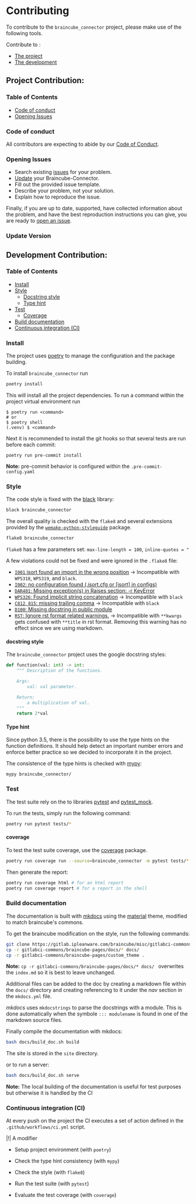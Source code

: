 # Contributing

To contribute to the `braincube_connector` project, please make use of the following tools.

Contribute to :
- [The project](#Project-Contribution)
- [The development](#Development-Contribution)

## Project Contribution:

### Table of Contents
- [Code of conduct](#Code-of-conduct)
- [Opening Issues](#Opening-Issues)

### Code of conduct

All contributors are expecting to abide by our [Code of Conduct](./CODE_OF_CONDUCT.md).

### Opening Issues

- Search existing [issues](https://github.com/braincube-io/python-connector/issues) for your problem.
- [Update](#Update) your Braincube-Connector.
- Fill out the provided issue template.
- Describe your problem, not your solution.
- Explain how to reproduce the issue.

Finally, if you are up to date, supported, have collected information about the problem, and have the best reproduction instructions you can give, you are ready to [open an issue](https://github.com/braincube-io/python-connector/issues/new/choose).

### Update Version


## Development Contribution:

### Table of Contents
- [Install](#Install)
- [Style](#Style)
	- [Docstring style](#docstring-style)
	- [Type hint](#Type-hint)
- [Test](#Test)
	- [Coverage](#coverage)
- [Build documentation](#Build-documentation)
- [Continuous integration (CI)](#Continuous-integration-(CI))

### Install

The project uses [poetry](https://github.com/python-poetry/poetry) to manage the configuration and the package building.

To install `braincube_connector` run

```bash
poetry install
```

This will install all the project dependencies.  To run a command within the project virtual environment run

```text
$ poetry run <command>
# or
$ poetry shell
(.venv) $ <command>
```

Next it is recommended to install the git hooks so that several tests are run before each commit:

```
poetry run pre-commit install
```

**Note:** pre-commit behavior is configured within the `.pre-commit-config.yaml`

### Style

The code style is fixed with the [black](https://github.com/psf/black) library:

```bash
black braincube_connector
```

The overall quality is checked with the `flake8` and several extensions provided by the [`wemake-python-styleguide`](https://wemake-python-stylegui.de/en/latest/pages/usage/violations/index.html#external-plugins) package.  

```bash
flake8 braincube_connector
```

`flake8` has a few parameters set: `max-line-length = 100`, `inline-quotes = "`

A few violations could not be fixed and were ignored in the `.flake8` file:  

- [`I001` isort found an import in the wrong position](https://pypi.org/project/flake8-isort/)
  → Incompatible with `WPS318`, `WPS319`, and `black`.
- [`I002`: no configuration found (.isort.cfg or [isort] in configs)](https://github.com/gforcada/flake8-isort#error-codes)
- [`DAR401`: Missing exception(s) in Raises section: -r KeyError](https://github.com/terrencepreilly/darglint#error-codes)
- [`WPS326`: Found implicit string concatenation](https://wemake-python-stylegui.de/en/latest/pages/usage/violations/consistency.html#wemake_python_styleguide.violations.consistency.ImplicitStringConcatenationViolation)
  → Incompatible with `black`
- [`C812`, `815`: missing trailing comma](https://github.com/PyCQA/flake8-commas/#errors)
  → Incompatible with `black`
- [`D100`: Missing docstring in public module](http://www.pydocstyle.org/en/5.0.2/error_codes.html#grouping)
- [`RST`: Ignore rst format related warnings.](https://github.com/peterjc/flake8-rst-docstrings)
  → Incompatible with `**kwargs` gets confused with `**title` in rst format. Removing this warning has no effect since we are using markdown.

#### docstring style

The `braincube_connector` project uses the google docstring styles:

```python
def function(val: int) -> int:
	""" Description of the functions.

	Args:
		val: val parameter.

	Return:
		a multiplication of val.
	"""
    return 2*val
```

#### Type hint

Since python 3.5, there is the possibility to use the type hints on the function definitions. It should help detect an important number errors and enforce better practice so we decided to incorporate it in the project.

The consistence of the type hints is checked with  [mypy](http://mypy-lang.org/):

```
mypy braincube_connector/
```

### Test

The test suite rely on the to libraries [pytest](https://docs.pytest.org/en/latest/) and  [pytest_mock](https://github.com/pytest-dev/pytest-mock).

To run the tests, simply run the following command:

```bash
poetry run pytest tests/*
```

#### coverage

To test the test suite coverage, use the [coverage](https://github.com/nedbat/coveragepy/blob/coverage-5.0.3/doc/index.rst) package.

```bash
poetry run coverage run --source=braincube_connector -m pytest tests/*
```
Then generate the report:

```bash
poetry run coverage html # for an html report
poetry run coverage report # for a report in the shell
```

### Build documentation

The documentation is built with [mkdocs](https://www.mkdocs.org/) using the [material](https://squidfunk.github.io/mkdocs-material/) theme, modified to match braincube's commons.

To get the braincube modification on the style, run the following commands:

```bash
git clone https://gitlab.ipleanware.com/braincube/misc/gitlabci-commons.git
cp -r gitlabci-commons/braincube-pages/docs/* docs/
cp -r gitlabci-commons/braincube-pages/custom_theme .
```

**Note:**  `cp -r gitlabci-commons/braincube-pages/docs/* docs/ ` overwrites the `index.md` so it is best to leave unchanged.

Additional files can be added to the doc by creating a markdown file within the `docs/` directory and creating referencing to it under the *nav* section in the `mkdocs.yml` file.

*mkdocs* uses `mkdocstrings` to parse the docstrings with a module. This is done automatically when the symbole `::: modulename` is found in one of the markdown source files.

Finally compile the documentation with mkdocs:

```bash
bash docs/build_doc.sh build
```
The site is stored in the `site` directory.  

or to run a server:
```bash
bash docs/build_doc.sh serve
```



**Note:** The local building of the documentation is useful for test purposes but otherwise it is handled by the CI

### Continuous integration (CI)

At every push on the project the  CI executes a set of action defined in the `.github/workflows/ci.yml` script.

|!| A modifier

- Setup project environment (with `poetry`)
- Check the type hint consistency (with `mypy`)
- Check the style (with `flake8`)

- Run the test suite (with `pytest`)
- Evaluate the test coverage (with `coverage`)
